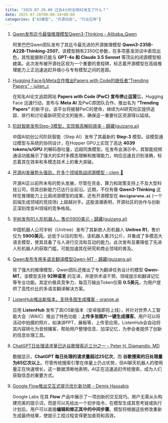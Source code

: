 ```yaml
---
title: "2025.07.26.00 过去4小时全球AI发生了什么？"
date: 2025-07-26T00:00:34+08:00
categories: ["AI模型", "开源动态", "行业应用"]
---
```


1. [Qwen发布迄今最强推理模型Qwen3-Thinking - Alibaba_Qwen](https://x.com/Alibaba_Qwen/status/1948719312010653841)

   阿里巴巴Qwen团队发布了其迄今最先进的开源推理模型 **Qwen3-235B-A22B-Thinking-2507**。该模型拥有2350亿参数，在多项基准测试中表现出色，其性能据称已能与 **GPT-4o 和 Claude 3.5 Sonnet** 等顶尖的闭源模型相媲美。此次发布被开源社区视为一个重要的里程碑，标志着开源模型在高级推理能力上正迅速追赶并缩小与专有模型之间的差距。

2. [Hugging Face与Meta合作推出Papers with Code的继任者“Trending Papers” - julien_c](https://x.com/julien_c/status/1948744388286222814)

   在知名AI论文追踪网站 **Papers with Code (PwC) 宣布停止运营**后，Hugging Face 迅速行动，宣布与 **Meta AI** 及PwC原团队合作，推出名为 **“Trending Papers”** 的新平台。该平台将接替PwC的使命，继续为AI研究社区提供追踪、排行和讨论最新研究论文的服务，确保这一重要社区资源得以延续。

3. [阶跃智能发布Step-3模型，实现极高解码效率 - 歸藏(guizang.ai)](https://x.com/op7418/status/1948725107557560521)

   中国AI初创公司阶跃智能（Step AI）发布了其最新的 **Step-3** 模型。该模型通过模型与系统的协同设计，在Hopper GPU上实现了高达 **4039 tokens/s/GPU** 的解码吞吐量，远超同类模型。在发布会演示中，其智能视频通话功能展示了强大的实时多模态理解和推理能力，响应迅速且识别准确，标志着其在效率和多模态技术上的重大突破。

4. [开源AI发展势头强劲，在多个领域挑战闭源模型 - clem 🤗](https://x.com/ClementDelangue/status/1948756474861084875)

   开源AI正以前所未有的势头发展，尽管在资金、算力和政策支持上不及大型科技公司，但其创新能力已达行业前沿。近期，不仅有像 **Qwen3-Thinking** 这样在推理能力上比肩闭源模型的成果，还有开源模型在 **`designarena.ai`** (一个前端生成领域的竞技场) 上超越对手。这股浪潮表明，开源社区的协作与创新正深刻改变AI领域的竞争格局。

5. [宇树发布R1人形机器人，售价5900美元 - 歸藏(guizang.ai)](https://x.com/op7418/status/1948745272840097836)

   中国机器人公司宇树（Unitree）发布了其新款人形机器人 **Unitree R1**，售价仅为 **5900美元**，远低于以往的型号。该机器人重25公斤，并集成了多模态大语言模型，使其具备了与人进行交流和互动的能力。此次发布显著降低了先进人形机器人的获取门槛，可能加速其在研究和商业领域的普及。

6. [Qwen发布专用多语言翻译模型Qwen-MT - 歸藏(guizang.ai)](https://x.com/op7418/status/1948744148955324617)

   除了强大的推理模型，Qwen团队还推出了专为翻译任务设计的模型 **Qwen-MT**。该模型支持 **92种语言** 的互译，并提供术语干预、领域提示和翻译记忆等专业功能。其定价极具竞争力，每百万输出Token仅需 **0.5美元**，为用户提供了高性价比的多语言翻译解决方案。

7. [ListenHub推出新版本，支持多图生成播客 - orange.ai](https://x.com/oran_ge/status/1948750997012316291)

   应用 **ListenHub** 发布了其iOS新版本（安卓版即将上线），并针对世界人工智能大会（WAIC）推出了特色功能：**上传多张图片一键生成播客**。用户可以将活动中拍摄的照片，如演讲PPT、展板等，上传至应用，ListenHub会自动将其内容转化为音频播客，帮助用户整理信息、加深记忆，为参会者提供了创新的信息处理工具。

8. [ChatGPT日处理请求量已达谷歌搜索近三分之一 - Peter H. Diamandis, MD](https://x.com/PeterDiamandis/status/1948760767580217579)

   数据显示，**ChatGPT 每日处理的请求量超过25亿次**，而 **谷歌搜索的日处理量为85亿次以上**。尽管传统搜索引擎在体量上仍占优势，但AI聊天机器人的使用量正在快速增长，这一数据清晰地表明，AI正在迅速追赶传统搜索，成为人们获取信息的重要方式。

9. [Google Flow推出交互式提示优化新功能 - Demis Hassabis](https://x.com/demishassabis/status/1948761589940625868)

   Google Labs 在其 **Flow** 产品中展示了一项创新的交互技巧。用户无需从头构建完美的提示词，而是可以先给出一个初步指令，在模型生成其思考链或执行计划后，用户可以直接**编辑和修正其中的中间步骤**。模型将根据这些修改重新生成最终结果，使提示工程过程变得更加直观和高效。